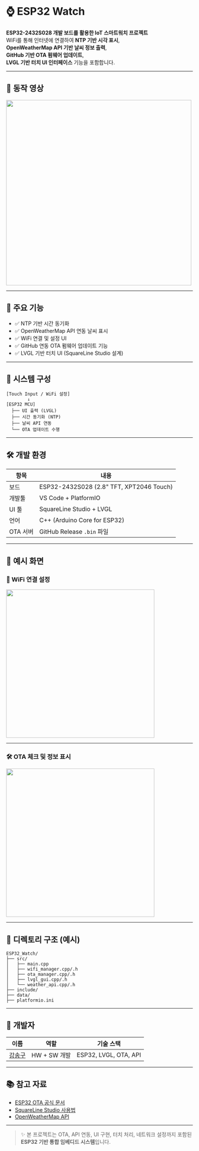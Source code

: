 # ⌚ ESP32 Watch

**ESP32-2432S028 개발 보드를 활용한 IoT 스마트워치 프로젝트**  
WiFi를 통해 인터넷에 연결하여 **NTP 기반 시각 표시**,  
**OpenWeatherMap API 기반 날씨 정보 출력**,  
**GitHub 기반 OTA 펌웨어 업데이트**,  
**LVGL 기반 터치 UI 인터페이스** 기능을 포함합니다.

---

## 📸 동작 영상

<img src="https://github.com/user-attachments/assets/896ca317-4351-419e-9756-195e1659dfa0" width="500"/>

---

## 🔧 주요 기능

- ✅ NTP 기반 시간 동기화  
- ✅ OpenWeatherMap API 연동 날씨 표시  
- ✅ WiFi 연결 및 설정 UI  
- ✅ GitHub 연동 OTA 펌웨어 업데이트 기능  
- ✅ LVGL 기반 터치 UI (SquareLine Studio 설계)

---

## 📂 시스템 구성

```
[Touch Input / WiFi 설정]
        ↓
[ESP32 MCU]
  ├── UI 출력 (LVGL)
  ├── 시간 동기화 (NTP)
  ├── 날씨 API 연동
  └── OTA 업데이트 수행
```

---

## 🛠️ 개발 환경

| 항목     | 내용                                      |
|----------|-------------------------------------------|
| 보드     | ESP32-2432S028 (2.8" TFT, XPT2046 Touch)  |
| 개발툴   | VS Code + PlatformIO                      |
| UI 툴    | SquareLine Studio + LVGL                  |
| 언어     | C++ (Arduino Core for ESP32)              |
| OTA 서버 | GitHub Release `.bin` 파일                |

---

## 🧪 예시 화면

### 📶 WiFi 연결 설정

<img src="https://github.com/user-attachments/assets/81c55287-0b7f-45cd-8831-bb864df67b8c" width="400"/>

---

### 🛠 OTA 체크 및 정보 표시

<img src="https://github.com/user-attachments/assets/fcf5d898-4a45-4b6c-992c-2f8acafe5fc6" width="400"/>

---

## 📁 디렉토리 구조 (예시)

```
ESP32_Watch/
├── src/
│   ├── main.cpp
│   ├── wifi_manager.cpp/.h
│   ├── ota_manager.cpp/.h
│   ├── lvgl_gui.cpp/.h
│   └── weather_api.cpp/.h
├── include/
├── data/
├── platformio.ini
```

---

## 👤 개발자

| 이름 | 역할 | 기술 스택 |
|------|------|------------|
| [강송구](https://github.com/Throwball99) | HW + SW 개발 | ESP32, LVGL, OTA, API |

---

## 📚 참고 자료

- [ESP32 OTA 공식 문서](https://docs.espressif.com/projects/esp-idf/en/latest/esp32/api-reference/system/ota.html)  
- [SquareLine Studio 사용법](https://squareline.io/)  
- [OpenWeatherMap API](https://openweathermap.org/api)

---

> ✨ 본 프로젝트는 OTA, API 연동, UI 구현, 터치 처리, 네트워크 설정까지 포함된  
> **ESP32 기반 통합 임베디드 시스템**입니다.
